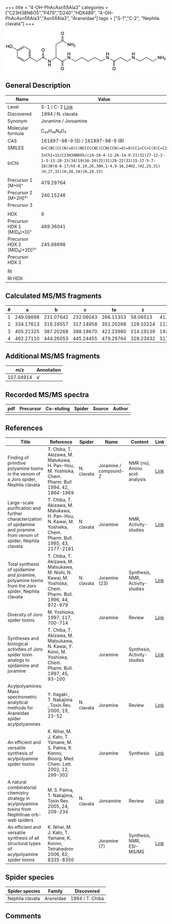 +++
title = "4-OH-PhAcAsn5ßAla3"
categories = ["C23H38N6O5","P479","D240","HDX489",
"4-OH-PhAcAsn5ßAla3","Asn5ßAla3",
"Araneidae"]
tags = ["S-1","C-2",
"Nephila clavata"]
+++

![](/img/4-OH-PhAcAsn5bAla3.png)

## General Description

| Name                        | Value                                                                          |
|-----------------------------|--------------------------------------------------------------------------------|
| Level                       | S-1 / C-2 [Link](https://www.sciencedirect.com/science/article/pii/S0040402006009811) |
| Discovered                  | 1994 / N. clavata                                                              |
| Synonym                     | Joramine / Joroamine                                                           |
| Molecular formula           | C₂₃H₃₈N₆O₅                                                                     |
| CAS                         | 161897-98-9 (S) / 161897-98-9 (R)                                              |
| SMILES | `O=C(NC(CC(N)=O)C(NCCCCCNC(CCNCCCN)=O)=O)CC1=CC=C(O)C=C1`  |
| InChI  | `InChI=1S/C23H38N6O5/c24-10-4-11-26-14-9-21(32)27-12-2-1-3-13-28-23(34)19(16-20(25)31)29-22(33)15-17-5-7-18(30)8-6-17/h5-8,19,26,30H,1-4,9-16,24H2,(H2,25,31)(H,27,32)(H,28,34)(H,29,33)`  |
|                             |                                                                                |
| Precursor 1 [M+H]⁺          | 479.29764                                                                      |
| Precursor 2 [M+2H]²⁺        | 240.15246                                                                      |
| Precursor 3                 |                                                                                |
|                             |                                                                                |
| HDX                         | 9                                                                              |
| Precursor HDX 1 [M(D₉)+D]⁺   | 489.36041                                                                      |
| Precursor HDX 2 [M(D₉)+2D]²⁺ | 245.68698                                                                      |
| Precursor HDX 3             |                                                                                |
|                             |                                                                                |
| Rt                          |                                                                                |
| Rt HDX                      |                                                                                |

## Calculated MS/MS fragments

| # | a         | b         | c         | ta        | z         | y         | tz        |
|---|-----------|-----------|-----------|-----------|-----------|-----------|-----------|
| 1 | 249.08698 | 231.07642 | 232.06043 | 266.11353 | 58.06513 | 41.03858 | 75.09167 |
| 2 | 334.17613 | 316.16557 | 317.14958 | 351.20268 | 129.10224 | 112.07569 | 146.12879 |
| 3 | 405.21325 | 387.20268 | 388.18670 | 422.23980 | 214.19139 | 197.16484 | 231.21794 |
| 4 | 462.27110 | 444.26053 | 445.24455 | 479.29764 | 328.23432 | 311.20777 | 345.26087 |

## Additional MS/MS fragments

| m/z       | Annotation |
|-----------|------------|
| 107.04914 | a'         |

## Recorded MS/MS spectra

| pdf | Precursor | Co-eluting | Spider | Source | Author |
|-----|-----------|------------|--------|--------|--------|
|     |           |            |        |        |        |

## References

| Title                                                                                                                 | Reference                                                                                                    | Spider     | Name                  | Content                          | Link                                                                                                |
|-----------------------------------------------------------------------------------------------------------------------|--------------------------------------------------------------------------------------------------------------|------------|-----------------------|----------------------------------|-----------------------------------------------------------------------------------------------------|
| Finding of primitive polyamine toxins in the venom of a Joro spider, Nephila clavata                                  | T. Chiba, T. Akizawa, M. Matukawa, H. Pan-Hou, M. Yoshioka, Chem. Pharm. Bull 1994, 42, 1864-1869            | N. clavata | Joramine / compound-Z | NMR (ns), Amino acid analysis    | [Link](https://www.jstage.jst.go.jp/article/cpb1958/42/9/42_9_1864/_article)                        |
| Large-scale purification and further characterization of spidamine and joramine from venom of spider, Nephila clavata | T. Chiba, T. Akizawa, M. Matukawa, H. Pan-Hou, N. Kawai, M. Yoshieka, Chem. Pharm. Bull. 1995, 43, 2177-2181 | N. clavata | Joramine              | NMR, Activity-studies            | [Link](https://www.jstage.jst.go.jp/article/cpb1958/43/12/43_12_2177/_article)                      |
| Total synthesis of spidamine and joramine, polyamine toxins from the Joro spider, Nephila clavata                     | T. Chiba, T. Akizawa, M. Matsukawa, M. Nishi, N. Kawai, M. Yoshioka, Chem. Pharm. Bull. 1996, 44, 972-979    | N. clavata | Joramine (23)         | Synthesis, NMR, Activity-studies | [Link](https://www.jstage.jst.go.jp/article/cpb1958/44/5/44_5_972/_article)                         |
| Diversity of Joro spider toxins                                                                                       | M. Yoshioka,  1997, 117, 700-714                                                                             |            | Joramine              | Review                           | [Link](https://www.jstage.jst.go.jp/article/yakushi1947/117/10-11/117_10-11_700/_article/-char/ja/) |
| Syntheses and biological activities of Joro spider toxin analogs to spidamine and joramine                            | T. Chiba, T. Akizawa, M. Matsukawa, N. Kawai, Y. Kono, M. Yoshioka, Chem. Pharm. Bull. 1997, 45, 93-100      |            | Joramine              | Synthesis, Activity-studies      | [Link](https://www.jstage.jst.go.jp/article/cpb1958/45/1/45_1_93/_article)                          |
| Acylpolyamines: Mass spectrometric analytical methods for Araneidae spider acylpolyamines                             | Y. Itagaki , T. Nakajima , Toxin Rev. 2000, 19, 23-52                                                        | N. clavata | Joramine              | Review                           | [Link](https://www.tandfonline.com/doi/abs/10.1081/TXR-100100314)                                   |
| An efficient and versatile synthesis of acylpolyamine spider toxins                                                   | K. Nihei, M. J. Kato, T. Yamane, M. S. Palma, K. Konno, Bioorg. Med. Chem. Lett. 2002, 12, 299-302           |            | Joramine              | Synthesis                        | [Link](https://www.sciencedirect.com/science/article/pii/S0960894X01007338)                         |
| A natural combinatorial chemistry strategy in acylpolyamine toxins from Nephilinae orb-web spiders                    | M. S. Palma, T. Nakajima, Toxin Rev. 2005, 24, 209-234                                                       | N. clavata | Joroamine             | Review                           | [Link](https://www.tandfonline.com/doi/abs/10.1081/TXR-200057857)                                   |
| An efficient and versatile synthesis of all structural types of acylpolyamine spider toxins                           | K. Nihei, M. J. Kato, T. Yamane, K. Konno, Tetrahedron 2006, 62, 8335-8350                                   |            | Joramine (7)          | Synthesis, NMR, ESI-MS/MS        | [Link](https://www.sciencedirect.com/science/article/pii/S0040402006009811)                         |

## Spider species

| Spider species  | Family    | Discovered      |
|-----------------|-----------|-----------------|
| Nephila clavata | Araneidae | 1994 / T. Chiba |

## Comments
